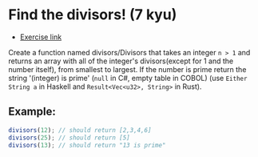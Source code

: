 # Find the divisors! (7 kyu)

- [Exercise link](https://www.codewars.com/kata/544aed4c4a30184e960010f4)

Create a function named divisors/Divisors that takes an integer `n > 1` and returns an array with all of the integer's divisors(except for 1 and the number itself), from smallest to largest. If the number is prime return the string '(integer) is prime' (`null` in C#, empty table in COBOL) (use `Either String a` in Haskell and `Result<Vec<u32>, String>` in Rust).

## Example:

```javascript
divisors(12); // should return [2,3,4,6]
divisors(25); // should return [5]
divisors(13); // should return "13 is prime"
```
